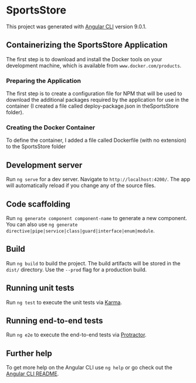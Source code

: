 # SportsStore

This project was generated with [Angular CLI](https://github.com/angular/angular-cli) version 9.0.1.

## Containerizing the SportsStore Application

The first step is to download and install the Docker tools on your development machine, which is available from `www.docker.com/products`.

### Preparing the Application

The first step is to create a configuration file for NPM that will be used to download the additional packages required by the application 
for use in the container (I created a file called deploy-package.json in theSportsStore folder).

### Creating the Docker Container

To define the container, I added a file called Dockerfile (with no extension) to the SportsStore folder 


## Development server

Run `ng serve` for a dev server. Navigate to `http://localhost:4200/`. The app will automatically reload if you change any of the source files.

## Code scaffolding

Run `ng generate component component-name` to generate a new component. You can also use `ng generate directive|pipe|service|class|guard|interface|enum|module`.

## Build

Run `ng build` to build the project. The build artifacts will be stored in the `dist/` directory. Use the `--prod` flag for a production build.

## Running unit tests

Run `ng test` to execute the unit tests via [Karma](https://karma-runner.github.io).

## Running end-to-end tests

Run `ng e2e` to execute the end-to-end tests via [Protractor](http://www.protractortest.org/).

## Further help

To get more help on the Angular CLI use `ng help` or go check out the [Angular CLI README](https://github.com/angular/angular-cli/blob/master/README.md).
